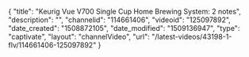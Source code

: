 {
    "title": "Keurig Vue V700 Single Cup Home Brewing System: 2 notes",
    "description": "",
    "channelid": "114661406",
    "videoid": "125097892",
    "date_created": "1508872105",
    "date_modified": "1509136947",
    "type": "captivate",
    "layout": "channelVideo",
    "url": "\/latest-videos\/43198-1-flv\/114661406-125097892"
}